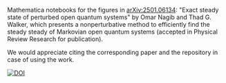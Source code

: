 Mathematica notebooks for the figures in [arXiv:2501.06134](https://arxiv.org/abs/2501.06134): "Exact steady state of perturbed open quantum systems" by Omar Nagib and Thad G. Walker, which presents a nonperturbative method to efficiently find the steady steady of Markovian open quantum systems (accepted in Physical Review Research for publication). 

We would appreciate citing the corresponding paper and the repository in case of using the work. 

[![DOI](https://zenodo.org/badge/1008670818.svg)](https://doi.org/10.5281/zenodo.15750588)


